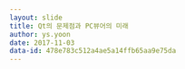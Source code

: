 ```yaml
---
layout: slide
title: Qt의 문제점과 PC뷰어의 미래
author: ys.yoon
date: 2017-11-03
data-id: 478e783c512a4ae5a14ffb65aa9e75da
---
```

